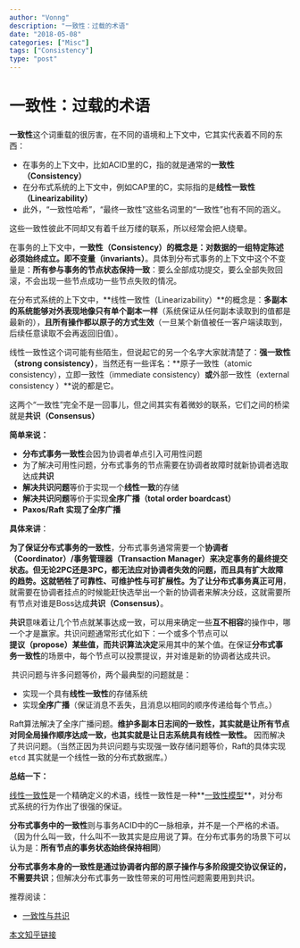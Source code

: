 ```yaml
---
author: "Vonng"
description: "一致性：过载的术语"
date: "2018-05-08"
categories: ["Misc"]
tags: ["Consistency"]
type: "post"
---
```




# 一致性：过载的术语

### 

**一致性**这个词重载的很厉害，在不同的语境和上下文中，它其实代表着不同的东西：

- 在事务的上下文中，比如ACID里的C，指的就是通常的**一致性（Consistency）**
- 在分布式系统的上下文中，例如CAP里的C，实际指的是**线性一致性（Linearizability）**
- 此外，“一致性哈希”，“最终一致性”这些名词里的“一致性”也有不同的涵义。

这些一致性彼此不同却又有着千丝万缕的联系，所以经常会把人绕晕。



​	在事务的上下文中，**一致性（Consistency）**的概念是：**对数据的一组特定陈述必须始终成立**。即**不变量（invariants）**。具体到分布式事务的上下文中这个不变量是：**所有参与事务的节点状态保持一致**：要么全部成功提交，要么全部失败回滚，不会出现一些节点成功一些节点失败的情况。

​	在分布式系统的上下文中，**线性一致性（Linearizability）**的概念是：**多副本的系统能够对外表现地像只有单个副本一样**（系统保证从任何副本读取到的值都是最新的），**且所有操作都以原子的方式生效**（一旦某个新值被任一客户端读取到，后续任意读取不会再返回旧值）。

​	线性一致性这个词可能有些陌生，但说起它的另一个名字大家就清楚了：**强一致性（strong consistency）**，当然还有一些诨名：**原子一致性（atomic consistency），立即一致性（immediate consistency）**或**外部一致性（external consistency ）**说的都是它。



这两个“一致性”完全不是一回事儿，但之间其实有着微妙的联系，它们之间的桥梁就是**共识（Consensus）**



**简单来说：**

- **分布式事务一致性**会因为协调者单点引入可用性问题
- 为了解决可用性问题，分布式事务的节点需要在协调者故障时就新协调者选取达成**共识**
- **解决共识问题**等价于实现一个**线性一致**的存储
- **解决共识问题**等价于实现**全序广播（total order boardcast）**
- **Paxos/Raft 实现了全序广播**



**具体来讲**：

​	**为了保证分布式事务的一致性**，分布式事务通常需要一个**协调者（Coordinator）/事务管理器（Transaction Manager）**来决定事务的最终提交状态。但无论2PC还是3PC，都无法应对协调者失效的问题，而且具有扩大故障的趋势。这就牺牲了可靠性、可维护性与可扩展性。为了让分布式事务真正**可用**，就需要在协调者挂点的时候能赶快选举出一个新的协调者来解决分歧，这就需要所有节点对谁是Boss达成**共识（Consensus）**。

​	**共识**意味着让几个节点就某事达成一致，可以用来确定一些**互不相容**的操作中，哪一个才是赢家。共识问题通常形式化如下：一个或多个节点可以**提议（propose）**某些值，而共识算法**决定**采用其中的某个值。在保证**分布式事务一致性**的场景中，每个节点可以投票提议，并对谁是新的协调者达成共识。

​	共识问题与许多问题等价，两个最典型的问题就是：

- 实现一个具有**线性一致性**的存储系统
- 实现**全序广播**（保证消息不丢失，且消息以相同的顺序传递给每个节点。）

Raft算法解决了全序广播问题。**维护多副本日志间的一致性，其实就是让所有节点对同全局操作顺序达成一致，也其实就是让日志系统具有线性一致性。** 因而解决了共识问题。（当然正因为共识问题与实现强一致存储问题等价，Raft的具体实现`etcd` 其实就是一个线性一致的分布式数据库。）



**总结一下：**

[线性一致性](https://en.wikipedia.org/wiki/Linearizability)是一个精确定义的术语，线性一致性是一种**[一致性模型](https://en.wikipedia.org/wiki/Consistency_model)**，对分布式系统的行为作出了很强的保证。

**分布式事务中的一致性**则与事务ACID中的C一脉相承，并不是一个严格的术语。（因为什么叫一致，什么叫不一致其实是应用说了算。在分布式事务的场景下可以认为是：**所有节点的事务状态始终保持相同**）

**分布式事务本身的一致性是通过协调者内部的原子操作与多阶段提交协议保证的，不需要共识**；但解决分布式事务一致性带来的可用性问题需要用到共识。



推荐阅读：

* [一致性与共识](https://github.com/Vonng/ddia/blob/master/ch9.md)



[本文知乎链接](https://www.zhihu.com/question/275845393/answer/386816571)